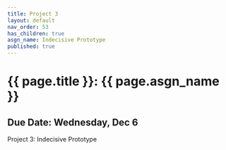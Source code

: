 ```yaml
---
title: Project 3
layout: default
nav_order: 53
has_children: true
asgn_name: Indecisive Prototype
published: true
---
```


# {{ page.title }}: {{ page.asgn_name }}

## Due Date: Wednesday, Dec 6

Project 3: Indecisive Prototype


